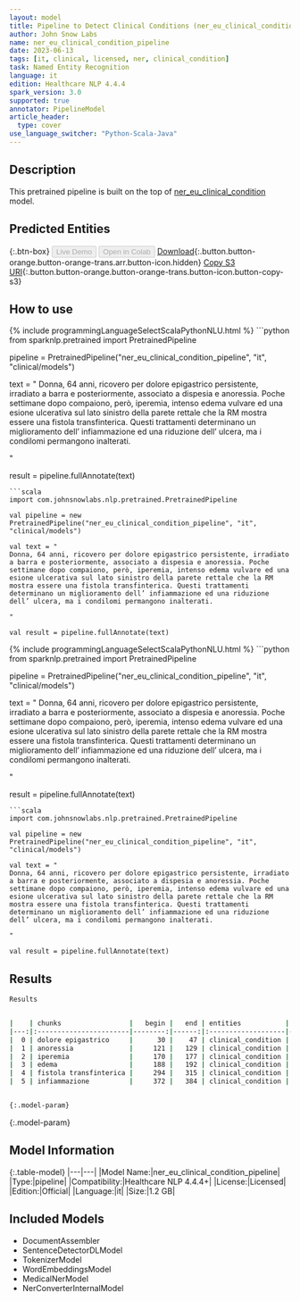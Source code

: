 ```yaml
---
layout: model
title: Pipeline to Detect Clinical Conditions (ner_eu_clinical_condition - it)
author: John Snow Labs
name: ner_eu_clinical_condition_pipeline
date: 2023-06-13
tags: [it, clinical, licensed, ner, clinical_condition]
task: Named Entity Recognition
language: it
edition: Healthcare NLP 4.4.4
spark_version: 3.0
supported: true
annotator: PipelineModel
article_header:
  type: cover
use_language_switcher: "Python-Scala-Java"
---
```


## Description

This pretrained pipeline is built on the top of [ner_eu_clinical_condition](https://nlp.johnsnowlabs.com/2023/02/06/ner_eu_clinical_condition_it.html) model.

## Predicted Entities



{:.btn-box}
<button class="button button-orange" disabled>Live Demo</button>
<button class="button button-orange" disabled>Open in Colab</button>
[Download](https://s3.amazonaws.com/auxdata.johnsnowlabs.com/clinical/models/ner_eu_clinical_condition_pipeline_it_4.4.4_3.0_1686653829247.zip){:.button.button-orange.button-orange-trans.arr.button-icon.hidden}
[Copy S3 URI](s3://auxdata.johnsnowlabs.com/clinical/models/ner_eu_clinical_condition_pipeline_it_4.4.4_3.0_1686653829247.zip){:.button.button-orange.button-orange-trans.button-icon.button-copy-s3}

## How to use

<div class="tabs-box" markdown="1">
{% include programmingLanguageSelectScalaPythonNLU.html %}
```python
from sparknlp.pretrained import PretrainedPipeline

pipeline = PretrainedPipeline("ner_eu_clinical_condition_pipeline", "it", "clinical/models")

text = "
Donna, 64 anni, ricovero per dolore epigastrico persistente, irradiato a barra e posteriormente, associato a dispesia e anoressia. Poche settimane dopo compaiono, però, iperemia, intenso edema vulvare ed una esione ulcerativa sul lato sinistro della parete rettale che la RM mostra essere una fistola transfinterica. Questi trattamenti determinano un miglioramento dell’ infiammazione ed una riduzione dell’ ulcera, ma i condilomi permangono inalterati.

"

result = pipeline.fullAnnotate(text)
```
```scala
import com.johnsnowlabs.nlp.pretrained.PretrainedPipeline

val pipeline = new PretrainedPipeline("ner_eu_clinical_condition_pipeline", "it", "clinical/models")

val text = "
Donna, 64 anni, ricovero per dolore epigastrico persistente, irradiato a barra e posteriormente, associato a dispesia e anoressia. Poche settimane dopo compaiono, però, iperemia, intenso edema vulvare ed una esione ulcerativa sul lato sinistro della parete rettale che la RM mostra essere una fistola transfinterica. Questi trattamenti determinano un miglioramento dell’ infiammazione ed una riduzione dell’ ulcera, ma i condilomi permangono inalterati.

"

val result = pipeline.fullAnnotate(text)
```
</div>

<div class="tabs-box" markdown="1">
{% include programmingLanguageSelectScalaPythonNLU.html %}
```python
from sparknlp.pretrained import PretrainedPipeline

pipeline = PretrainedPipeline("ner_eu_clinical_condition_pipeline", "it", "clinical/models")

text = "
Donna, 64 anni, ricovero per dolore epigastrico persistente, irradiato a barra e posteriormente, associato a dispesia e anoressia. Poche settimane dopo compaiono, però, iperemia, intenso edema vulvare ed una esione ulcerativa sul lato sinistro della parete rettale che la RM mostra essere una fistola transfinterica. Questi trattamenti determinano un miglioramento dell’ infiammazione ed una riduzione dell’ ulcera, ma i condilomi permangono inalterati.

"

result = pipeline.fullAnnotate(text)
```
```scala
import com.johnsnowlabs.nlp.pretrained.PretrainedPipeline

val pipeline = new PretrainedPipeline("ner_eu_clinical_condition_pipeline", "it", "clinical/models")

val text = "
Donna, 64 anni, ricovero per dolore epigastrico persistente, irradiato a barra e posteriormente, associato a dispesia e anoressia. Poche settimane dopo compaiono, però, iperemia, intenso edema vulvare ed una esione ulcerativa sul lato sinistro della parete rettale che la RM mostra essere una fistola transfinterica. Questi trattamenti determinano un miglioramento dell’ infiammazione ed una riduzione dell’ ulcera, ma i condilomi permangono inalterati.

"

val result = pipeline.fullAnnotate(text)
```
</div>

## Results

```bash
Results


|    | chunks                 |   begin |   end | entities           |   confidence |
|---:|:-----------------------|--------:|------:|:-------------------|-------------:|
|  0 | dolore epigastrico     |      30 |    47 | clinical_condition |      0.90845 |
|  1 | anoressia              |     121 |   129 | clinical_condition |      0.9998  |
|  2 | iperemia               |     170 |   177 | clinical_condition |      0.9999  |
|  3 | edema                  |     188 |   192 | clinical_condition |      1       |
|  4 | fistola transfinterica |     294 |   315 | clinical_condition |      0.97785 |
|  5 | infiammazione          |     372 |   384 | clinical_condition |      0.9996  |


{:.model-param}
```

{:.model-param}
## Model Information

{:.table-model}
|---|---|
|Model Name:|ner_eu_clinical_condition_pipeline|
|Type:|pipeline|
|Compatibility:|Healthcare NLP 4.4.4+|
|License:|Licensed|
|Edition:|Official|
|Language:|it|
|Size:|1.2 GB|

## Included Models

- DocumentAssembler
- SentenceDetectorDLModel
- TokenizerModel
- WordEmbeddingsModel
- MedicalNerModel
- NerConverterInternalModel